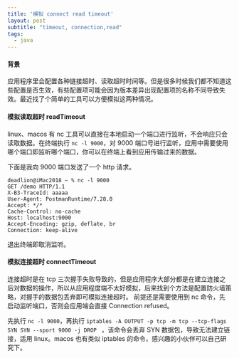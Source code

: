 ```yaml
---
title: '模拟 connect read timeout'
layout: post
subtitle: "timeout, connection,read"
tags:
  - java
---
```


#### 背景
应用程序里会配置各种链接超时、读取超时时间等。但是很多时候我们都不知道这些配置是否生效，有些配置项可能会因为版本差异出现配置项的名称不同导致失效。最近找了个简单的工具可以方便模拟这两种情况。

#### 模拟读取超时 readTimeout
linux、macos 有 nc 工具可以直接在本地启动一个端口进行监听，不会响应只会读取数据。在终端执行 `nc -l 9000`，对 9000 端口号进行监听，应用中需要使用哪个端口即监听哪个端口，你可以在终端上看到应用传输过来的数据。

下面是我向 9000 端口发送了一个 http 请求。

```
deadlion@iMac2018 ~ % nc -l 9000
GET /demo HTTP/1.1
X-B3-TraceId: aaaaa
User-Agent: PostmanRuntime/7.28.0
Accept: */*
Cache-Control: no-cache
Host: localhost:9000
Accept-Encoding: gzip, deflate, br
Connection: keep-alive
```

退出终端即取消监听。

#### 模拟连接超时 connectTimeout
连接超时是在 tcp 三次握手失败导致的，但是应用程序大部分都是在建立连接之后对数据的操作，所以从应用程度端不太好模拟，后来找到个方法是配置防火墙策略，对握手的数据包丢弃即可模拟连接超时。
前提还是需要使用到 nc 命令，先启动监听端口，否则会应用端会直接 Connection refused。

先执行 `nc -l 9000`，再执行 `iptables -A OUTPUT -p tcp -m tcp --tcp-flags SYN SYN --sport 9000 -j DROP ` ，该命令会丢弃 SYN 数据包，导致无法建立链接，适用 linux。macos 也有类似 iptables 的命令，感兴趣的小伙伴可以自己研究下。

